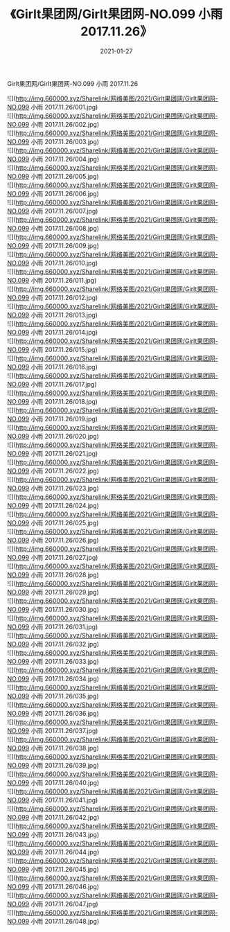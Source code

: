 ﻿---
layout: post
title:  《Girlt果团网/Girlt果团网-NO.099 小雨 2017.11.26》
date:   2021-01-27
img: http://img.660000.xyz/Sharelink/网络美图/2021/Girlt果团网/Girlt果团网-NO.099 小雨 2017.11.26/000.jpg
categories: [美女, 清纯, 唯美]
---

Girlt果团网/Girlt果团网-NO.099 小雨 2017.11.26

 ![](http://img.660000.xyz/Sharelink/网络美图/2021/Girlt果团网/Girlt果团网-NO.099 小雨 2017.11.26/001.jpg) <br>![](http://img.660000.xyz/Sharelink/网络美图/2021/Girlt果团网/Girlt果团网-NO.099 小雨 2017.11.26/002.jpg) <br>![](http://img.660000.xyz/Sharelink/网络美图/2021/Girlt果团网/Girlt果团网-NO.099 小雨 2017.11.26/003.jpg) <br>![](http://img.660000.xyz/Sharelink/网络美图/2021/Girlt果团网/Girlt果团网-NO.099 小雨 2017.11.26/004.jpg) <br>![](http://img.660000.xyz/Sharelink/网络美图/2021/Girlt果团网/Girlt果团网-NO.099 小雨 2017.11.26/005.jpg) <br>![](http://img.660000.xyz/Sharelink/网络美图/2021/Girlt果团网/Girlt果团网-NO.099 小雨 2017.11.26/006.jpg) <br>![](http://img.660000.xyz/Sharelink/网络美图/2021/Girlt果团网/Girlt果团网-NO.099 小雨 2017.11.26/007.jpg) <br>![](http://img.660000.xyz/Sharelink/网络美图/2021/Girlt果团网/Girlt果团网-NO.099 小雨 2017.11.26/008.jpg) <br>![](http://img.660000.xyz/Sharelink/网络美图/2021/Girlt果团网/Girlt果团网-NO.099 小雨 2017.11.26/009.jpg) <br>![](http://img.660000.xyz/Sharelink/网络美图/2021/Girlt果团网/Girlt果团网-NO.099 小雨 2017.11.26/010.jpg) <br>![](http://img.660000.xyz/Sharelink/网络美图/2021/Girlt果团网/Girlt果团网-NO.099 小雨 2017.11.26/011.jpg) <br>![](http://img.660000.xyz/Sharelink/网络美图/2021/Girlt果团网/Girlt果团网-NO.099 小雨 2017.11.26/012.jpg) <br>![](http://img.660000.xyz/Sharelink/网络美图/2021/Girlt果团网/Girlt果团网-NO.099 小雨 2017.11.26/013.jpg) <br>![](http://img.660000.xyz/Sharelink/网络美图/2021/Girlt果团网/Girlt果团网-NO.099 小雨 2017.11.26/014.jpg) <br>![](http://img.660000.xyz/Sharelink/网络美图/2021/Girlt果团网/Girlt果团网-NO.099 小雨 2017.11.26/015.jpg) <br>![](http://img.660000.xyz/Sharelink/网络美图/2021/Girlt果团网/Girlt果团网-NO.099 小雨 2017.11.26/016.jpg) <br>![](http://img.660000.xyz/Sharelink/网络美图/2021/Girlt果团网/Girlt果团网-NO.099 小雨 2017.11.26/017.jpg) <br>![](http://img.660000.xyz/Sharelink/网络美图/2021/Girlt果团网/Girlt果团网-NO.099 小雨 2017.11.26/018.jpg) <br>![](http://img.660000.xyz/Sharelink/网络美图/2021/Girlt果团网/Girlt果团网-NO.099 小雨 2017.11.26/019.jpg) <br>![](http://img.660000.xyz/Sharelink/网络美图/2021/Girlt果团网/Girlt果团网-NO.099 小雨 2017.11.26/020.jpg) <br>![](http://img.660000.xyz/Sharelink/网络美图/2021/Girlt果团网/Girlt果团网-NO.099 小雨 2017.11.26/021.jpg) <br>![](http://img.660000.xyz/Sharelink/网络美图/2021/Girlt果团网/Girlt果团网-NO.099 小雨 2017.11.26/022.jpg) <br>![](http://img.660000.xyz/Sharelink/网络美图/2021/Girlt果团网/Girlt果团网-NO.099 小雨 2017.11.26/023.jpg) <br>![](http://img.660000.xyz/Sharelink/网络美图/2021/Girlt果团网/Girlt果团网-NO.099 小雨 2017.11.26/024.jpg) <br>![](http://img.660000.xyz/Sharelink/网络美图/2021/Girlt果团网/Girlt果团网-NO.099 小雨 2017.11.26/025.jpg) <br>![](http://img.660000.xyz/Sharelink/网络美图/2021/Girlt果团网/Girlt果团网-NO.099 小雨 2017.11.26/026.jpg) <br>![](http://img.660000.xyz/Sharelink/网络美图/2021/Girlt果团网/Girlt果团网-NO.099 小雨 2017.11.26/027.jpg) <br>![](http://img.660000.xyz/Sharelink/网络美图/2021/Girlt果团网/Girlt果团网-NO.099 小雨 2017.11.26/028.jpg) <br>![](http://img.660000.xyz/Sharelink/网络美图/2021/Girlt果团网/Girlt果团网-NO.099 小雨 2017.11.26/029.jpg) <br>![](http://img.660000.xyz/Sharelink/网络美图/2021/Girlt果团网/Girlt果团网-NO.099 小雨 2017.11.26/030.jpg) <br>![](http://img.660000.xyz/Sharelink/网络美图/2021/Girlt果团网/Girlt果团网-NO.099 小雨 2017.11.26/031.jpg) <br>![](http://img.660000.xyz/Sharelink/网络美图/2021/Girlt果团网/Girlt果团网-NO.099 小雨 2017.11.26/032.jpg) <br>![](http://img.660000.xyz/Sharelink/网络美图/2021/Girlt果团网/Girlt果团网-NO.099 小雨 2017.11.26/033.jpg) <br>![](http://img.660000.xyz/Sharelink/网络美图/2021/Girlt果团网/Girlt果团网-NO.099 小雨 2017.11.26/034.jpg) <br>![](http://img.660000.xyz/Sharelink/网络美图/2021/Girlt果团网/Girlt果团网-NO.099 小雨 2017.11.26/035.jpg) <br>![](http://img.660000.xyz/Sharelink/网络美图/2021/Girlt果团网/Girlt果团网-NO.099 小雨 2017.11.26/036.jpg) <br>![](http://img.660000.xyz/Sharelink/网络美图/2021/Girlt果团网/Girlt果团网-NO.099 小雨 2017.11.26/037.jpg) <br>![](http://img.660000.xyz/Sharelink/网络美图/2021/Girlt果团网/Girlt果团网-NO.099 小雨 2017.11.26/038.jpg) <br>![](http://img.660000.xyz/Sharelink/网络美图/2021/Girlt果团网/Girlt果团网-NO.099 小雨 2017.11.26/039.jpg) <br>![](http://img.660000.xyz/Sharelink/网络美图/2021/Girlt果团网/Girlt果团网-NO.099 小雨 2017.11.26/040.jpg) <br>![](http://img.660000.xyz/Sharelink/网络美图/2021/Girlt果团网/Girlt果团网-NO.099 小雨 2017.11.26/041.jpg) <br>![](http://img.660000.xyz/Sharelink/网络美图/2021/Girlt果团网/Girlt果团网-NO.099 小雨 2017.11.26/042.jpg) <br>![](http://img.660000.xyz/Sharelink/网络美图/2021/Girlt果团网/Girlt果团网-NO.099 小雨 2017.11.26/043.jpg) <br>![](http://img.660000.xyz/Sharelink/网络美图/2021/Girlt果团网/Girlt果团网-NO.099 小雨 2017.11.26/044.jpg) <br>![](http://img.660000.xyz/Sharelink/网络美图/2021/Girlt果团网/Girlt果团网-NO.099 小雨 2017.11.26/045.jpg) <br>![](http://img.660000.xyz/Sharelink/网络美图/2021/Girlt果团网/Girlt果团网-NO.099 小雨 2017.11.26/046.jpg) <br>![](http://img.660000.xyz/Sharelink/网络美图/2021/Girlt果团网/Girlt果团网-NO.099 小雨 2017.11.26/047.jpg) <br>![](http://img.660000.xyz/Sharelink/网络美图/2021/Girlt果团网/Girlt果团网-NO.099 小雨 2017.11.26/048.jpg) <br>